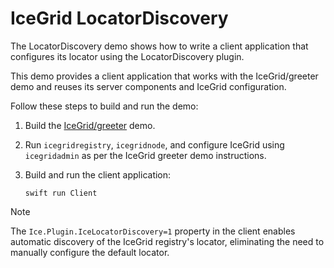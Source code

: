 # IceGrid LocatorDiscovery

The LocatorDiscovery demo shows how to write a client application that configures its locator using the
LocatorDiscovery plugin.

This demo provides a client application that works with the IceGrid/greeter demo and reuses its server components and
IceGrid configuration.

Follow these steps to build and run the demo:

1. Build the [IceGrid/greeter](../greeter) demo.

2. Run `icegridregistry`, `icegridnode`, and configure IceGrid using `icegridadmin` as per the IceGrid greeter demo
instructions.

3. Build and run the client application:

   ```shell
   swift run Client
   ```

> [!NOTE]
> The `Ice.Plugin.IceLocatorDiscovery=1` property in the client enables automatic discovery of the IceGrid registry's
> locator, eliminating the need to manually configure the default locator.
